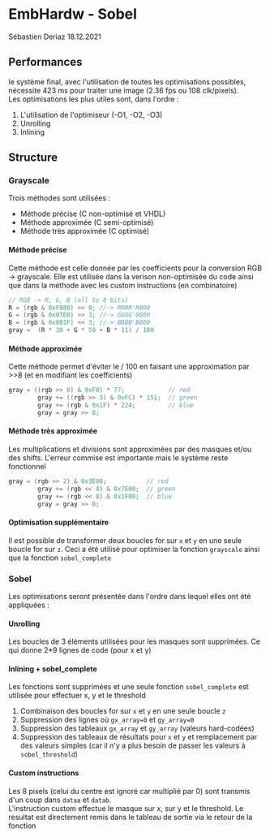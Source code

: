 # EmbHardw - Sobel

Sébastien Deriaz
18.12.2021


## Performances

le système final, avec l'utilisation de toutes les optimisations possibles, nécessite 423 ms pour traiter une image (2.36 fps ou 108 clk/pixels).<br>
Les optimisations les plus utiles sont, dans l'ordre :

1) L'utilisation de l'optimiseur (-O1, -O2, -O3)
2) Unrolling
3) Inlining

## Structure

### Grayscale

Trois méthodes sont utilisées : 

- Méthode précise (C non-optimisé et VHDL)
- Méthode approximée (C semi-optimisé)
- Méthode très approximée (C optimisé)

#### Méthode précise

Cette méthode est celle donnée par les coefficients pour la conversion RGB -> grayscale. Elle est utilisée dans la verison non-optimisée du code ainsi que dans la méthode avec les custom instructions (en combinatoire)

```C
// RGB -> R, G, B (all to 8 bits)
R = (rgb & 0xF800) >> 8; //-> RRRR'R000
G = (rgb & 0x07E0) >> 3; //-> GGGG'GG00
B = (rgb & 0x001F) << 3; //-> BBBB'B000
gray =  (R * 30 + G * 59 + B * 11) / 100
```

#### Méthode approximée

Cette méthode permet d'éviter le / 100 en faisant une approximation par >>8 (et en modifiant les coefficients)

```C
gray = ((rgb >> 8) & 0xF8) * 77;            // red
        gray += ((rgb >> 3) & 0xFC) * 151;  // green
        gray += (rgb & 0x1F) * 224;         // blue
        gray = gray >> 8;
```

#### Méthode très approximée

Les multiplications et divisions sont approximées par des masques et/ou des shifts. L'erreur commise est importante mais le système reste fonctionnel

```C
gray = (rgb >> 2) & 0x3E00;           // red
        gray += (rgb << 4) & 0x7E00;  // green
        gray += (rgb << 8) & 0x1F00;  // blue
        gray = gray >> 8;
```

#### Optimisation supplémentaire

Il est possible de transformer deux boucles for sur ``x`` et ``y`` en une seule boucle for sur ``z``. Ceci a été utilisé pour optimiser la fonction ``grayscale`` ainsi que la fonction ``sobel_complete``

### Sobel

Les optimisations seront présentée dans l'ordre dans lequel elles ont été appliquées :

#### Unrolling

Les boucles de 3 éléments utilisées pour les masques sont supprimées. Ce qui donne 2*9 lignes de code (pour x et y)

#### Inlining + sobel_complete

Les fonctions sont supprimées et une seule fonction ``sobel_complete`` est utilisée pour effectuer x, y et le threshold

1) Combinaison des boucles for sur ``x`` et ``y`` en une seule boucle ``z``
2) Suppression des lignes où ``gx_array=0`` et ``gy_array=0``
3) Suppression des tableaux ``gx_array`` et ``gy_array`` (valeurs hard-codées)
4) Suppression des tableaux de résultats pour ``x`` et ``y`` et remplacement par des valeurs simples (car il n'y a plus besoin de passer les valeurs à ``sobel_threshold``)

#### Custom instructions

Les 8 pixels (celui du centre est ignoré car multiplié par 0) sont transmis d'un coup dans ``dataa`` et ``datab``.<br>
L'instruction custom effectue le masque sur x, sur y et le threshold. Le resultat est directement remis dans le tableau de sortie via le retour de la fonction
